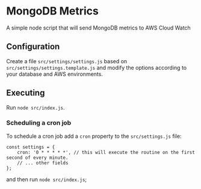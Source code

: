# MongoDB Metrics 
A simple node script that will send MongoDB metrics to AWS Cloud Watch 


## Configuration
Create a file `src/settings/settings.js` based on `src/settings/settings.template.js` and modify the options according to your database and AWS environments.

## Executing
Run `node src/index.js`.

### Scheduling a cron job
To schedule a cron job add a `cron` property to the `src/settings.js` file:
```$js
const settings = {
    cron: '0 * * * * *', // this will execute the routine on the first second of every minute.
    // ... other fields
};
```

and then run `node src/index.js`;
